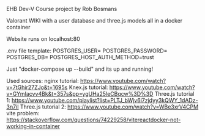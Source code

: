 EHB Dev-V Course project by Rob Bosmans

Valorant WIKI with a user database and three.js models all in a docker container

Website runs on localhost:80

.env file template:
    POSTGRES_USER=
    POSTGRES_PASSWORD=
    POSTGRES_DB=
    POSTGRES_HOST_AUTH_METHOD=trust

Just "docker-compose up --build" and its up and running!

Used sources:
nginx tutorial: https://www.youtube.com/watch?v=7tGhir27ZJo&t=1695s 
Knex.js tutorial: https://www.youtube.com/watch?v=GYmIacvv4Bk&t=357s&pp=ygUHa25leCBqcw%3D%3D 
Three.js tutorial 1: https://www.youtube.com/playlist?list=PLTJ_bWjv6i7zjdyy3kQWY_1dADz-3n7iI 
Three.js tutorial 2: https://www.youtube.com/watch?v=WBe3xrV4CPM 
vite problem: https://stackoverflow.com/questions/74229258/vitereactdocker-not-working-in-container 
